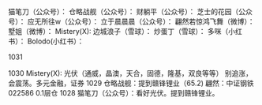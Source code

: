 猫笔刀（公众号）：
仓略战舰（公众号）：
财躺平（公众号）：
芝士的花园（公众号）：
应无所往w（公众号）：
立于晨晨晨（公众号）：
翩然若惊鸿飞舞（微博）：
墅姐（微博）：
Mistery(X):
边城浪子（雪球）：
炒蛋丁（雪球）：
多咪（小红书）：
Bolodo(小红书）：

1031

1030
Mistery(X): 光伏（通威，晶澳，天合，固德，隆基，双良等等） 别追涨，会震荡。多元金融，证券
1029
仓略战舰：提到赣锋锂业（65.2)
翩然：中证钢铁022586 0.1层仓
1028 
猫笔刀（公众号）：看好光伏。提到赣锋锂业。